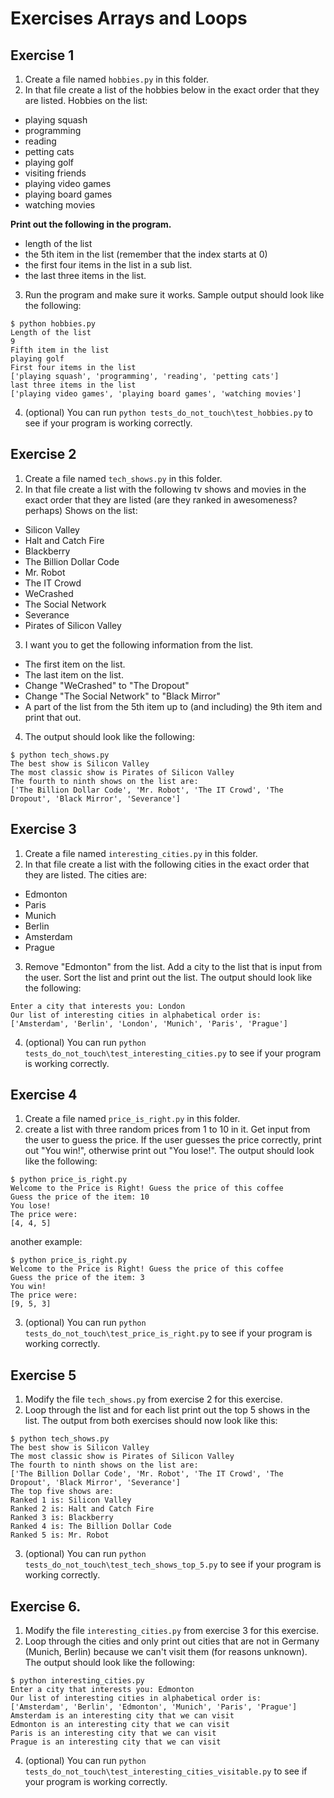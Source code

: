 # Exercises Arrays and Loops

## Exercise 1
1. Create a file named `hobbies.py` in this folder.
2. In that file create a list of the hobbies below in the exact order that they are listed.
Hobbies on the list:
- playing squash
- programming
- reading
- petting cats
- playing golf
- visiting friends
- playing video games
- playing board games
- watching movies

**Print out the following in the program.**
- length of the list
- the 5th item in the list (remember that the index starts at 0)
- the first four items in the list in a sub list.
- the last three items in the list.
3. Run the program and make sure it works. Sample output should look like the following:
```
$ python hobbies.py
Length of the list
9
Fifth item in the list
playing golf
First four items in the list
['playing squash', 'programming', 'reading', 'petting cats']
last three items in the list
['playing video games', 'playing board games', 'watching movies']
```
4. (optional) You can run `python tests_do_not_touch\test_hobbies.py` to see if your program is working correctly.

## Exercise 2
1. Create a file named `tech_shows.py` in this folder.
2. In that file create a list with the following tv shows and movies in the exact order that they are listed (are they ranked in awesomeness? perhaps)
Shows on the list:
- Silicon Valley
- Halt and Catch Fire
- Blackberry
- The Billion Dollar Code
- Mr. Robot
- The IT Crowd
- WeCrashed
- The Social Network
- Severance
- Pirates of Silicon Valley
3. I want you to get the following information from the list.
- The first item on the list.
- The last item on the list.
- Change "WeCrashed" to "The Dropout"
- Change "The Social Network" to "Black Mirror"
- A part of the list from the 5th item up to (and including) the 9th item and print that out.
4. The output should look like the following:
```
$ python tech_shows.py
The best show is Silicon Valley
The most classic show is Pirates of Silicon Valley
The fourth to ninth shows on the list are:
['The Billion Dollar Code', 'Mr. Robot', 'The IT Crowd', 'The Dropout', 'Black Mirror', 'Severance']
```


## Exercise 3

1. Create a file named `interesting_cities.py` in this folder.
2. In that file create a list with the following cities in the exact order that they are listed. The cities are:
- Edmonton
- Paris
- Munich
- Berlin
- Amsterdam
- Prague
3. Remove "Edmonton" from the list. Add a city to the list that is input from the user. Sort the list and print out the list. The output should look like the following:
```
Enter a city that interests you: London
Our list of interesting cities in alphabetical order is:
['Amsterdam', 'Berlin', 'London', 'Munich', 'Paris', 'Prague']
```
4. (optional) You can run `python tests_do_not_touch\test_interesting_cities.py` to see if your program is working correctly.

## Exercise 4
1. Create a file named `price_is_right.py` in this folder.
2. create a list with three random prices from 1 to 10 in it. Get input from the user to guess the price. If the user guesses the price correctly, print out "You win!", otherwise print out "You lose!". The output should look like the following:
```
$ python price_is_right.py
Welcome to the Price is Right! Guess the price of this coffee
Guess the price of the item: 10
You lose!
The price were:
[4, 4, 5]
```
another example:
```
$ python price_is_right.py
Welcome to the Price is Right! Guess the price of this coffee
Guess the price of the item: 3
You win!
The price were:
[9, 5, 3]
```
3. (optional) You can run `python tests_do_not_touch\test_price_is_right.py` to see if your program is working correctly.

## Exercise 5 
1. Modify the file `tech_shows.py` from exercise 2 for this exercise. 
2. Loop through the list and for each list print out the top 5 shows in the list. The output from both exercises should now look like this:
```
$ python tech_shows.py
The best show is Silicon Valley
The most classic show is Pirates of Silicon Valley
The fourth to ninth shows on the list are:
['The Billion Dollar Code', 'Mr. Robot', 'The IT Crowd', 'The Dropout', 'Black Mirror', 'Severance']
The top five shows are:
Ranked 1 is: Silicon Valley
Ranked 2 is: Halt and Catch Fire
Ranked 3 is: Blackberry
Ranked 4 is: The Billion Dollar Code
Ranked 5 is: Mr. Robot
```
3. (optional) You can run `python tests_do_not_touch\test_tech_shows_top_5.py` to see if your program is working correctly.


## Exercise 6. 
1. Modify the file `interesting_cities.py` from exercise 3 for this exercise.
2. Loop through the cities and only print out cities that are not in Germany (Munich, Berlin) because we can't visit them (for reasons unknown). The output should look like the following:
```
$ python interesting_cities.py
Enter a city that interests you: Edmonton
Our list of interesting cities in alphabetical order is:
['Amsterdam', 'Berlin', 'Edmonton', 'Munich', 'Paris', 'Prague']
Amsterdam is an interesting city that we can visit
Edmonton is an interesting city that we can visit
Paris is an interesting city that we can visit
Prague is an interesting city that we can visit
```
4. (optional) You can run `python tests_do_not_touch\test_interesting_cities_visitable.py` to see if your program is working correctly.
